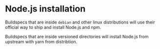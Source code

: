 # Node.js installation

Buildspecs that are inside `debian` and other linux distributions will use their official way to ship and install
Node.js and npm.

Buildspecs that are inside versioned directories will install Node.js from upstream with yarn from distribtion.
